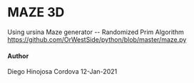 # MAZE 3D
Using ursina 
Maze generator -- Randomized Prim Algorithm https://github.com/OrWestSide/python/blob/master/maze.py

#### Author
Diego Hinojosa Cordova 
12-Jan-2021
